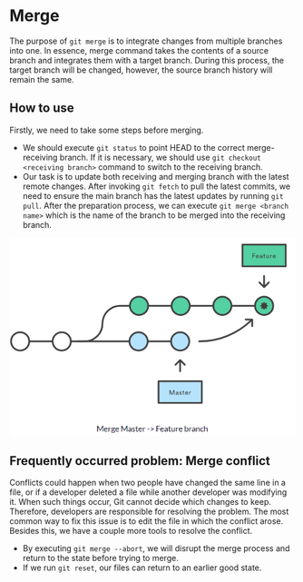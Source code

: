 # Merge

The purpose of `git merge` is to integrate changes from multiple branches into one. In essence, merge command takes the
contents of a source branch and integrates them with a target branch. During this process, the target branch will be
changed, however, the source branch history will remain the same.

## How to use

Firstly, we need to take some steps before merging.

* We should execute `git status` to point HEAD to the correct merge-receiving branch. If it is necessary, we should
  use `git checkout <receiving branch>` command to switch to the receiving branch.
* Our task is to update both receiving and merging branch with the latest remote changes. After invoking `git fetch` to
  pull the latest commits, we need to ensure the main branch has the latest updates by running `git pull`. After the
  preparation process, we can execute `git merge <branch name>` which is the name of the branch to be merged into the
  receiving branch.
  
![Process of merge](Images/Merge.png)

## Frequently occurred problem: Merge conflict

Conflicts could happen when two people have changed the same line in a file, or if a developer deleted a file while
another developer was modifying it. When such things occur, Git cannot decide which changes to keep. Therefore,
developers are responsible for resolving the problem. The most common way to fix this issue is to edit the file in which
the conflict arose. Besides this, we have a couple more tools to resolve the conflict.

* By executing `git merge --abort`, we will disrupt the merge process and return to the state before trying to merge.
* If we run `git reset`, our files can return to an earlier good state.
